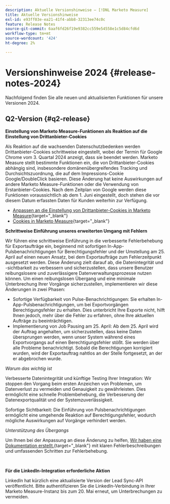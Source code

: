 ```yaml
---
description: Aktuelle Versionshinweise – [!DNL Marketo Measure]
title: Aktuelle Versionshinweise
exl-id: e93ff03e-ea21-41f4-abb8-32313ee74c0c
feature: Release Notes
source-git-commit: 6aaf6fd26f19e9382cc559e54558e1c5d84cfd6d
workflow-type: tm+mt
source-wordcount: '424'
ht-degree: 2%

---
```


# Versionshinweise 2024 {#release-notes-2024}

Nachfolgend finden Sie alle neuen und aktualisierten Funktionen für unsere Versionen 2024.

## Q2-Version {#q2-release}

<p>

**Einstellung von Marketo Measure-Funktionen als Reaktion auf die Einstellung von Drittanbieter-Cookies**

Als Reaktion auf die wachsenden Datenschutzbedenken werden Drittanbieter-Cookies schrittweise eingestellt, wobei der Termin für Google Chrome vom 3. Quartal 2024 anzeigt, dass sie beendet werden. Marketo Measure stellt bestimmte Funktionen ein, die von Drittanbieter-Cookies abhängig sind, insbesondere domänenübergreifendes Tracking und Durchsichtszuordnung, die auf dem Impressions-Cookie Google/DoubleClick basieren. Diese Änderung hat keine Auswirkungen auf andere Marketo Measure-Funktionen oder die Verwendung von Erstanbieter-Cookies. Nach dem Zeitplan von Google werden diese Funktionen voraussichtlich ab dem 1. Juni eingestellt, doch stehen die vor diesem Datum erfassten Daten für Kunden weiterhin zur Verfügung.

* [Anpassen an die Einstellung von Drittanbieter-Cookies in Marketo Measure](https://nation.marketo.com/t5/employee-blogs/adapting-to-third-party-cookie-deprecation-in-marketo-measure/ba-p/345110){target="_blank"}
* [Cookies in Marketo Measure](/help/marketo-measure-tracking/setting-up-tracking/marketo-measure-cookies.md){target="_blank"}

**Schrittweise Einführung unseres erweiterten Umgang mit Fehlern**

Wir führen eine schrittweise Einführung in die verbesserte Fehlerbehebung für Exportaufträge ein, beginnend mit sofortigen In-App-Pulsbenachrichtigungen für Berechtigungsfehler und der Umstellung am 25. April auf einen neuen Ansatz, bei dem Exportaufträge zum Fehlerzeitpunkt ausgesetzt werden. Diese Änderung zielt darauf ab, die Datenintegrität und -sichtbarkeit zu verbessern und sicherzustellen, dass unsere Benutzer reibungslosere und zuverlässigere Datenverwaltungsprozesse nutzen können. Um einen reibungslosen Übergang und eine minimale Unterbrechung Ihrer Vorgänge sicherzustellen, implementieren wir diese Änderungen in zwei Phasen:

* Sofortige Verfügbarkeit von Pulse-Benachrichtigungen: Sie erhalten In-App-Pulsbenachrichtigungen, um bei Exportvorgängen Berechtigungsfehler zu erhalten. Dies unterbricht Ihre Exporte nicht, hilft Ihnen jedoch, mehr über die Fehler zu erfahren, ohne Ihre aktuellen Aufträge zu beeinträchtigen.
* Implementierung von Job Pausing am 25. April: Ab dem 25. April wird der Auftrag angehalten, um sicherzustellen, dass keine Daten übersprungen werden, wenn unser System während eines Exportvorgangs auf einen Berechtigungsfehler stößt. Sie werden über alle Probleme benachrichtigt. Sobald die Berechtigungen korrigiert wurden, wird der Exportauftrag nahtlos an der Stelle fortgesetzt, an der er abgebrochen wurde.

_Warum das wichtig ist_

Verbesserte Datenintegrität und künftige Testing Ihrer Integration: Wir stoppen den Vorgang beim ersten Anzeichen von Problemen, um Datenverlust zu vermeiden und Genauigkeit zu gewährleisten. Dies ermöglicht eine schnelle Problembehebung, die Verbesserung der Datenexportqualität und der Systemzuverlässigkeit.

Sofortige Sichtbarkeit: Die Einführung von Pulsbenachrichtigungen ermöglicht eine umgehende Reaktion auf Berechtigungsfehler, wodurch mögliche Auswirkungen auf Vorgänge verhindert werden.

_Unterstützung des Übergangs_

Um Ihnen bei der Anpassung an diese Änderung zu helfen, [Wir haben eine Dokumentation erstellt.](/help/configuration-and-setup/getting-started-with-marketo-measure/error-notifications.md){target="_blank"} mit klaren Fehlerbeschreibungen und umfassenden Schritten zur Fehlerbehebung.

<br>

**Für die LinkedIn-Integration erforderliche Aktion**

LinkedIn hat kürzlich eine aktualisierte Version der Lead Sync-API veröffentlicht. Bitte authentifizieren Sie die LinkedIn-Verbindung in Ihrer Marketo Measure-Instanz bis zum 20. Mai erneut, um Unterbrechungen zu vermeiden.

